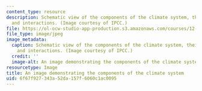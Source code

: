 ```yaml
---
content_type: resource
description: Schematic view of the components of the climate system, their processes
  and interactions. (Image courtesy of IPCC.)
file: https://ol-ocw-studio-app-production.s3.amazonaws.com/courses/12-842-climate-physics-and-chemistry-fall-2008/6f67f927343a52da157f6060c1ac0095_12-842f08-th.jpg
file_type: image/jpeg
image_metadata:
  caption: Schematic view of the components of the climate system, their processes
    and interactions. (Image courtesy of IPCC.)
  credit: ''
  image-alt: An image demonstrating the components of the climate system.
resourcetype: Image
title: An image demonstrating the components of the climate system
uid: 6f67f927-343a-52da-157f-6060c1ac0095
---
```

